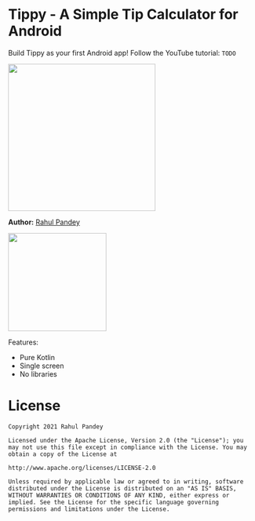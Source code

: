 # Tippy - A Simple Tip Calculator for Android

Build Tippy as your first Android app! Follow the YouTube tutorial: `TODO`

<img src="https://raw.githubusercontent.com/rpandey1234/AndroidTippy/main/framed1.png" width="300">

**Author:** [Rahul Pandey](https://www.youtube.com/rpandey1234)

<a href='https://play.google.com/store/apps/details?id=com.rkpandey.tipcalculator'><img width="200px" src='https://play.google.com/intl/en_us/badges/static/images/badges/en_badge_web_generic.png' /></a>

Features:
- Pure Kotlin
- Single screen
- No libraries

# License

    Copyright 2021 Rahul Pandey

    Licensed under the Apache License, Version 2.0 (the "License"); you may not use this file except in compliance with the License. You may obtain a copy of the License at

    http://www.apache.org/licenses/LICENSE-2.0

    Unless required by applicable law or agreed to in writing, software distributed under the License is distributed on an "AS IS" BASIS, WITHOUT WARRANTIES OR CONDITIONS OF ANY KIND, either express or implied. See the License for the specific language governing permissions and limitations under the License.
